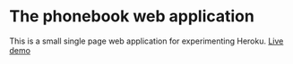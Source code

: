 # The phonebook web application

This is a small single page web application for experimenting Heroku.
[Live demo](https://infinite-badlands-16612.herokuapp.com/)